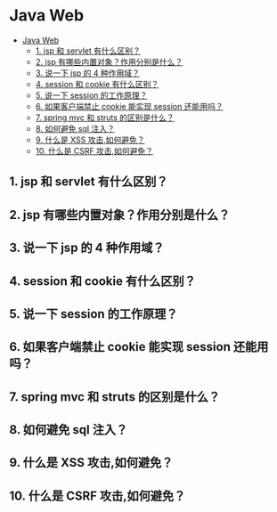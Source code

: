 # Java Web

<!-- TOC -->

- [Java Web](#java-web)
    - [1. jsp 和 servlet 有什么区别？](#1-jsp-和-servlet-有什么区别)
    - [2. jsp 有哪些内置对象？作用分别是什么？](#2-jsp-有哪些内置对象作用分别是什么)
    - [3. 说一下 jsp 的 4 种作用域？](#3-说一下-jsp-的-4-种作用域)
    - [4. session 和 cookie 有什么区别？](#4-session-和-cookie-有什么区别)
    - [5. 说一下 session 的工作原理？](#5-说一下-session-的工作原理)
    - [6. 如果客户端禁止 cookie 能实现 session 还能用吗？](#6-如果客户端禁止-cookie-能实现-session-还能用吗)
    - [7. spring mvc 和 struts 的区别是什么？](#7-spring-mvc-和-struts-的区别是什么)
    - [8. 如何避免 sql 注入？](#8-如何避免-sql-注入)
    - [9. 什么是 XSS 攻击,如何避免？](#9-什么是-xss-攻击如何避免)
    - [10. 什么是 CSRF 攻击,如何避免？](#10-什么是-csrf-攻击如何避免)

<!-- /TOC -->

## 1. jsp 和 servlet 有什么区别？

## 2. jsp 有哪些内置对象？作用分别是什么？

## 3. 说一下 jsp 的 4 种作用域？

## 4. session 和 cookie 有什么区别？

## 5. 说一下 session 的工作原理？

## 6. 如果客户端禁止 cookie 能实现 session 还能用吗？

## 7. spring mvc 和 struts 的区别是什么？

## 8. 如何避免 sql 注入？

## 9. 什么是 XSS 攻击,如何避免？

## 10. 什么是 CSRF 攻击,如何避免？
